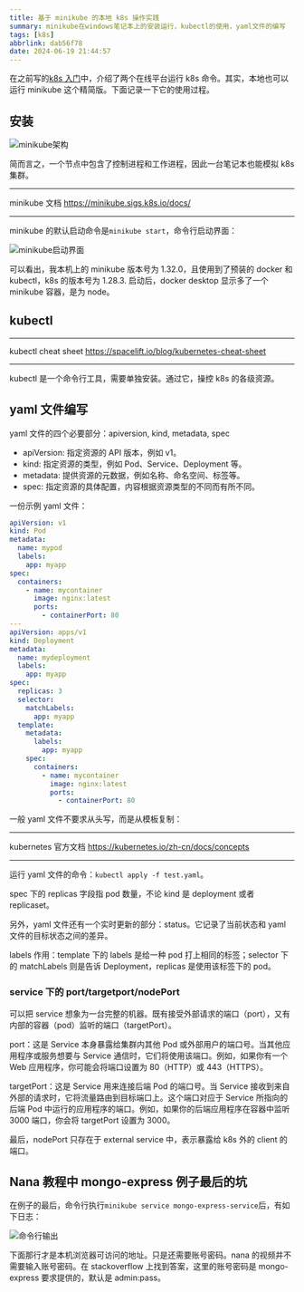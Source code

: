 ```yaml
---
title: 基于 minikube 的本地 k8s 操作实践
summary: minikube在windows笔记本上的安装运行，kubectl的使用，yaml文件的编写
tags: [k8s]
abbrlink: dab56f78
date: 2024-06-19 21:44:57
---
```


在之前写的[k8s 入门](https://blog.jasonleehere.com/posts/b702da18.html)中，介绍了两个在线平台运行 k8s 命令。其实，本地也可以运行 minikube 这个精简版。下面记录一下它的使用过程。

<!-- truncate -->

## 安装

![minikube架构](https://cdn.jsdelivr.net/gh/li199-code/blog-imgs@main/17188050260521718805025772.png)

简而言之，一个节点中包含了控制进程和工作进程，因此一台笔记本也能模拟 k8s 集群。

---

minikube 文档
https://minikube.sigs.k8s.io/docs/

---

minikube 的默认启动命令是`minikube start`，命令行启动界面：

![minikube启动界面](https://cdn.jsdelivr.net/gh/li199-code/blog-imgs@main/17187761890551718776188800.png)

可以看出，我本机上的 minikube 版本号为 1.32.0，且使用到了预装的 docker 和 kubectl，k8s 的版本号为 1.28.3. 启动后，docker desktop 显示多了一个 minikube 容器，是为 node。

## kubectl

---

kubectl cheat sheet
https://spacelift.io/blog/kubernetes-cheat-sheet

---

kubectl 是一个命令行工具，需要单独安装。通过它，操控 k8s 的各级资源。

## yaml 文件编写

yaml 文件的四个必要部分：apiversion, kind, metadata, spec

- apiVersion: 指定资源的 API 版本，例如 v1。
- kind: 指定资源的类型，例如 Pod、Service、Deployment 等。
- metadata: 提供资源的元数据，例如名称、命名空间、标签等。
- spec: 指定资源的具体配置，内容根据资源类型的不同而有所不同。

一份示例 yaml 文件：

```yaml
apiVersion: v1
kind: Pod
metadata:
  name: mypod
  labels:
    app: myapp
spec:
  containers:
    - name: mycontainer
      image: nginx:latest
      ports:
        - containerPort: 80
---
apiVersion: apps/v1
kind: Deployment
metadata:
  name: mydeployment
  labels:
    app: myapp
spec:
  replicas: 3
  selector:
    matchLabels:
      app: myapp
  template:
    metadata:
      labels:
        app: myapp
    spec:
      containers:
        - name: mycontainer
          image: nginx:latest
          ports:
            - containerPort: 80
```

一般 yaml 文件不要求从头写，而是从模板复制：

---

kubernetes 官方文档
https://kubernetes.io/zh-cn/docs/concepts

---

运行 yaml 文件的命令：`kubectl apply -f test.yaml`。

spec 下的 replicas 字段指 pod 数量，不论 kind 是 deployment 或者 replicaset。

另外，yaml 文件还有一个实时更新的部分：status。它记录了当前状态和 yaml 文件的目标状态之间的差异。

labels 作用：template 下的 labels 是给一种 pod 打上相同的标签；selector 下的 matchLabels 则是告诉 Deployment，replicas 是使用该标签下的 pod。

### service 下的 port/targetport/nodePort

可以把 service 想象为一台完整的机器。既有接受外部请求的端口（port），又有内部的容器（pod）监听的端口（targetPort）。

port：这是 Service 本身暴露给集群内其他 Pod 或外部用户的端口号。当其他应用程序或服务想要与 Service 通信时，它们将使用该端口。例如，如果你有一个 Web 应用程序，你可能会将端口设置为 80（HTTP）或 443（HTTPS）。

targetPort：这是 Service 用来连接后端 Pod 的端口号。当 Service 接收到来自外部的请求时，它将流量路由到目标端口上。这个端口对应于 Service 所指向的后端 Pod 中运行的应用程序的端口。例如，如果你的后端应用程序在容器中监听 3000 端口，你会将 targetPort 设置为 3000。

最后，nodePort 只存在于 external service 中，表示暴露给 k8s 外的 client 的端口。

## Nana 教程中 mongo-express 例子最后的坑

在例子的最后，命令行执行`minikube service mongo-express-service`后，有如下日志：

![命令行输出](https://cdn.jsdelivr.net/gh/li199-code/blog-imgs@main/17188988784971718898877642.png)

下面那行才是本机浏览器可访问的地址。只是还需要账号密码。nana 的视频并不需要输入账号密码。在 stackoverflow 上找到答案，这里的账号密码是 mongo-express 要求提供的，默认是 admin:pass。
